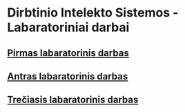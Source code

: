 # Dirbtinio Intelekto Sistemos - Labaratoriniai darbai

## [Pirmas labaratorinis darbas](./lab-1/README.md)
## [Antras labaratorinis darbas](./lab-2/README.md)
## [Trečiasis labaratorinis darbas](./lab-3/README.md)
